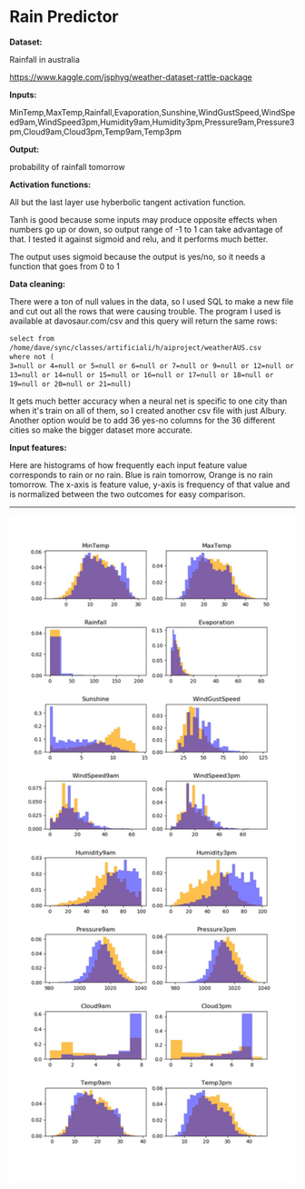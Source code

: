 # Rain Predictor

**Dataset:**

Rainfall in australia

https://www.kaggle.com/jsphyg/weather-dataset-rattle-package

**Inputs:**

MinTemp,MaxTemp,Rainfall,Evaporation,Sunshine,WindGustSpeed,WindSpeed9am,WindSpeed3pm,Humidity9am,Humidity3pm,Pressure9am,Pressure3pm,Cloud9am,Cloud3pm,Temp9am,Temp3pm

**Output:**

probability of rainfall tomorrow

**Activation functions:**

All but the last layer use hyberbolic tangent activation function.

Tanh is good because some inputs may produce opposite effects when numbers go up or down, so output range of -1 to 1 can take advantage of that. 
I tested it against sigmoid and relu, and it performs much better.

The output uses sigmoid because the output is yes/no, so it needs a function that goes from 0 to 1

**Data cleaning:**

There were a ton of null values in the data, so I used SQL to make a new file and cut out all the rows that were causing trouble. The program I used is available at davosaur.com/csv and this query will return the same rows:
```
select from /home/dave/sync/classes/artificiali/h/aiproject/weatherAUS.csv
where not (
3=null or 4=null or 5=null or 6=null or 7=null or 9=null or 12=null or 13=null or 14=null or 15=null or 16=null or 17=null or 18=null or 19=null or 20=null or 21=null)
```
It gets much better accuracy when a neural net is specific to one city than when it's train on all of them, so I created another csv file with just Albury. Another option would be to add 36 yes-no columns for the 36 different cities so make the bigger dataset more accurate.

**Input features:**

Here are histograms of how frequently each input feature value corresponds to rain or no rain. Blue is rain tomorrow, Orange is no rain tomorrow. The x-axis is feature value, y-axis is frequency of that value and is normalized between the two outcomes for easy comparison.

<hr>
<img src="plot.jpg" align="middle" width="800"/>
